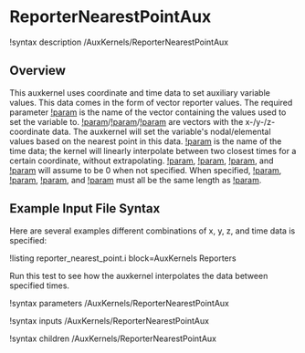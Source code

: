 # ReporterNearestPointAux

!syntax description /AuxKernels/ReporterNearestPointAux

## Overview

This auxkernel uses coordinate and time data to set auxiliary variable values. This data comes in the form of vector reporter values. The required parameter [!param](/AuxKernels/ReporterNearestPointAux/value) is the name of the vector containing the values used to set the variable to. [!param](/AuxKernels/ReporterNearestPointAux/coord_x)/[!param](/AuxKernels/ReporterNearestPointAux/coord_y)/[!param](/AuxKernels/ReporterNearestPointAux/coord_z) are vectors with the x-/y-/z-coordinate data. The auxkernel will set the variable's nodal/elemental values based on the nearest point in this data. [!param](/AuxKernels/ReporterNearestPointAux/time) is the name of the time data; the kernel will linearly interpolate between two closest times for a certain coordinate, without extrapolating. [!param](/AuxKernels/ReporterNearestPointAux/coord_x), [!param](/AuxKernels/ReporterNearestPointAux/coord_y), [!param](/AuxKernels/ReporterNearestPointAux/coord_z), and [!param](/AuxKernels/ReporterNearestPointAux/time) will assume to be 0 when not specified. When specified, [!param](/AuxKernels/ReporterNearestPointAux/coord_x), [!param](/AuxKernels/ReporterNearestPointAux/coord_y), [!param](/AuxKernels/ReporterNearestPointAux/coord_z), and [!param](/AuxKernels/ReporterNearestPointAux/time) must all be the same length as [!param](/AuxKernels/ReporterNearestPointAux/value).

## Example Input File Syntax

Here are several examples different combinations of x, y, z, and time data is specified:

!listing reporter_nearest_point.i block=AuxKernels Reporters

Run this test to see how the auxkernel interpolates the data between specified times.

!syntax parameters /AuxKernels/ReporterNearestPointAux

!syntax inputs /AuxKernels/ReporterNearestPointAux

!syntax children /AuxKernels/ReporterNearestPointAux
